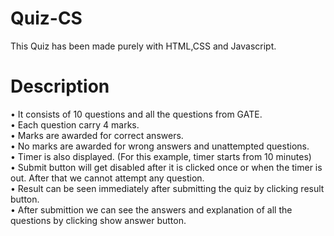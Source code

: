 # Quiz-CS
This Quiz has been made purely with HTML,CSS and Javascript.
# Description
•	It consists of 10 questions and all the questions from GATE. <br/>
• Each question carry 4 marks. <br/>
• Marks are awarded for correct answers. <br/>
• No marks are awarded for wrong answers and unattempted questions. <br/>
• Timer is also displayed. (For this example, timer starts from 10 minutes) <br/>
• Submit button will get disabled after it is clicked once or when the timer is out. After that we cannot attempt any question. <br/>
• Result can be seen immediately after submitting the quiz by clicking result button. <br/>
• After submittion we can see the answers and explanation of all the questions by clicking show answer button. <br/>
